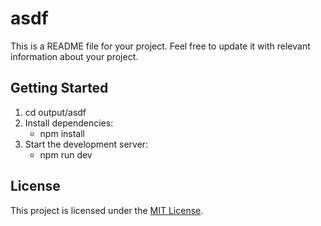 
# asdf

This is a README file for your project. Feel free to update it with relevant information about your project.

## Getting Started

1. cd output/asdf
2. Install dependencies:
   - npm install
3. Start the development server:
   - npm run dev

## License

This project is licensed under the [MIT License](LICENSE).